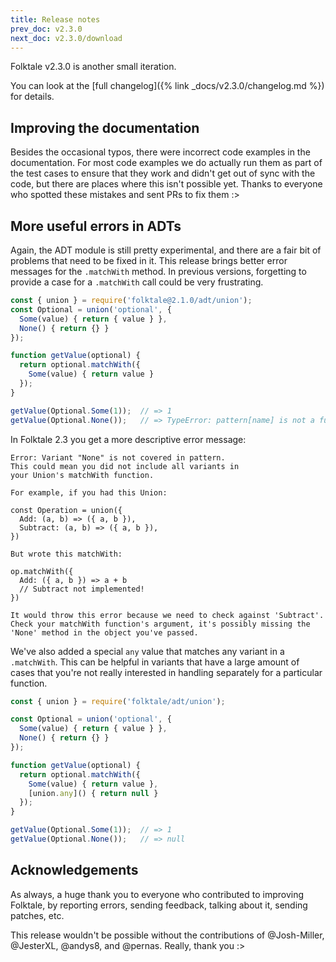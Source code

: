 ```yaml
---
title: Release notes
prev_doc: v2.3.0
next_doc: v2.3.0/download
---
```


Folktale v2.3.0 is another small iteration.

You can look at the [full changelog]({% link _docs/v2.3.0/changelog.md %}) for details.


## Improving the documentation

Besides the occasional typos, there were incorrect code examples in the documentation. For most code examples we do actually run them as part of the test cases to ensure that they work and didn't get out of sync with the code, but there are places where this isn't possible yet. Thanks to everyone who spotted these mistakes and sent PRs to fix them :>


## More useful errors in ADTs

Again, the ADT module is still pretty experimental, and there are a fair bit of problems that need to be fixed in it. This release brings better error messages for the `.matchWith` method. In previous versions, forgetting to provide a case for a `.matchWith` call could be very frustrating.

```js
const { union } = require('folktale@2.1.0/adt/union');
const Optional = union('optional', {
  Some(value) { return { value } },
  None() { return {} }
});

function getValue(optional) {
  return optional.matchWith({
    Some(value) { return value }
  });
}

getValue(Optional.Some(1));  // => 1
getValue(Optional.None());   // => TypeError: pattern[name] is not a function
```

In Folktale 2.3 you get a more descriptive error message:

    Error: Variant "None" is not covered in pattern.
    This could mean you did not include all variants in 
    your Union's matchWith function.

    For example, if you had this Union:

    const Operation = union({
      Add: (a, b) => ({ a, b }),
      Subtract: (a, b) => ({ a, b }),
    })

    But wrote this matchWith:

    op.matchWith({
      Add: ({ a, b }) => a + b
      // Subtract not implemented!
    })

    It would throw this error because we need to check against 'Subtract'. 
    Check your matchWith function's argument, it's possibly missing the 
    'None' method in the object you've passed.

We've also added a special `any` value that matches any variant in a `.matchWith`. This can be helpful in variants that have a large amount of cases that you're not really interested in handling separately for a particular function.

```js
const { union } = require('folktale/adt/union');

const Optional = union('optional', {
  Some(value) { return { value } },
  None() { return {} }
});

function getValue(optional) {
  return optional.matchWith({
    Some(value) { return value },
    [union.any]() { return null }
  });
}

getValue(Optional.Some(1));  // => 1
getValue(Optional.None());   // => null
```


## Acknowledgements

As always, a huge thank you to everyone who contributed to improving Folktale, by reporting errors, sending feedback, talking about it, sending patches, etc.

This release wouldn't be possible without the contributions of @Josh-Miller, @JesterXL, @andys8, and @pernas. Really, thank you :>


